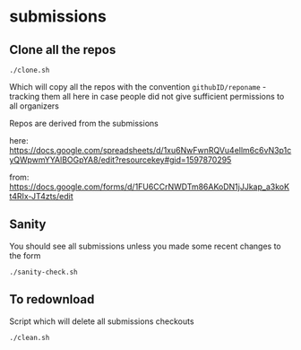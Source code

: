 # submissions

## Clone all the repos
```
./clone.sh
```

Which will copy all the repos with the convention `githubID/reponame` - tracking them all here in case people did not give sufficient permissions to all organizers

Repos are derived from the submissions

here: https://docs.google.com/spreadsheets/d/1xu6NwFwnRQVu4ellm6c6vN3p1cyQWpwmYYAlBOGpYA8/edit?resourcekey#gid=1597870295

from: https://docs.google.com/forms/d/1FU6CCrNWDTm86AKoDN1jJJkap_a3koKt4RIx-JT4zts/edit

## Sanity

You should see all submissions unless you made some recent changes to the form

```
./sanity-check.sh
```

## To redownload

Script which will delete all submissions checkouts

```
./clean.sh
```
